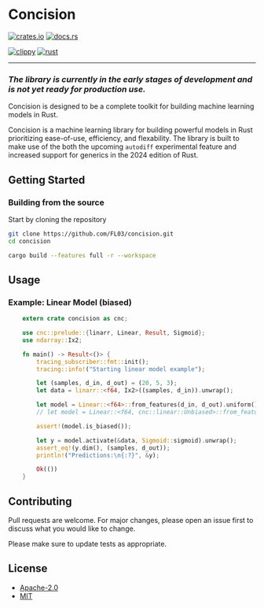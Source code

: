 # Concision
[![crates.io](https://img.shields.io/crates/v/concision.svg)](https://crates.io/crates/concision)
[![docs.rs](https://docs.rs/concision/badge.svg)](https://docs.rs/concision)

[![clippy](https://github.com/FL03/concision/actions/workflows/clippy.yml/badge.svg)](https://github.com/FL03/concision/actions/workflows/clippy.yml)
[![rust](https://github.com/FL03/concision/actions/workflows/rust.yml/badge.svg)](https://github.com/FL03/concision/actions/workflows/rust.yml)

***

### _The library is currently in the early stages of development and is not yet ready for production use._

Concision is designed to be a complete toolkit for building machine learning models in Rust.

Concision is a machine learning library for building powerful models in Rust prioritizing ease-of-use, efficiency, and flexability. The library is built to make use of the 
both the upcoming `autodiff` experimental feature and increased support for generics in the 2024 edition of Rust.

## Getting Started

### Building from the source

Start by cloning the repository

```bash
git clone https://github.com/FL03/concision.git
cd concision
```

```bash
cargo build --features full -r --workspace
```

## Usage

### Example: Linear Model (biased)

```rust
    extern crate concision as cnc;

    use cnc::prelude::{linarr, Linear, Result, Sigmoid};
    use ndarray::Ix2;

    fn main() -> Result<()> {
        tracing_subscriber::fmt::init();
        tracing::info!("Starting linear model example");

        let (samples, d_in, d_out) = (20, 5, 3);
        let data = linarr::<f64, Ix2>((samples, d_in)).unwrap();

        let model = Linear::<f64>::from_features(d_in, d_out).uniform();
        // let model = Linear::<f64, cnc::linear::Unbiased>::from_features(d_in, d_out).uniform();

        assert!(model.is_biased());

        let y = model.activate(&data, Sigmoid::sigmoid).unwrap();
        assert_eq!(y.dim(), (samples, d_out));
        println!("Predictions:\n{:?}", &y);

        Ok(())
    }
```

## Contributing

Pull requests are welcome. For major changes, please open an issue first
to discuss what you would like to change.

Please make sure to update tests as appropriate.

## License

* [Apache-2.0](https://choosealicense.com/licenses/apache-2.0/)
* [MIT](https://choosealicense.com/licenses/mit/)
